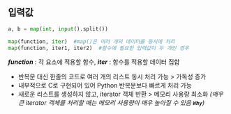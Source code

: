 ## 입력값

```python
a, b = map(int, input().split())

map(function, iter)  #map()은 여러 개의 데이터를 동시에 처리 
map(function, iter1, iter2)  #함수에 필요한 입력값이 두 개인 경우
```
***function*** : 각 요소에 적용할 함수, ***iter*** : 함수를 적용할 데이터 집합 <br/>

- 반복문 대신 한줄의 코드로 여러 개의 리스트 동시 처리 가능 > 가독성 증가
- 내부적으로 C로 구현되어 있어 Python 반복문보다 빠르게 처리 가능
- 새로운 리스트를 생성하지 않고, iterator 객체 반환 > 메모리 사용량 최소화 *(매우 큰 iterator 객체를 처리할 때는 메모리 사용량이 매우 높아질 수 있음 **`Why`**)*
